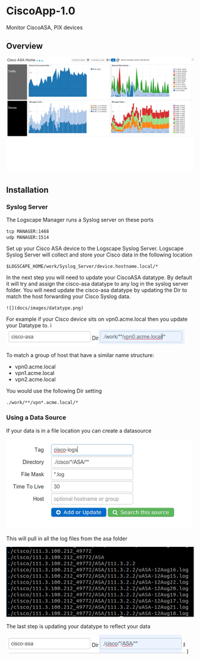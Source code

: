 # CiscoApp-1.0 

Monitor CiscoASA, PIX devices 


## Overview 

 ![](docs/images/apphome.png)


## Installation





### Syslog Server 
The Logscape Manager runs a Syslog server on these ports 

	tcp MANAGER:1468
	udp MANAGER:1514

Set up your Cisco ASA device to the Logscape Syslog Server. 
Logscape Syslog Server will collect and store your Cisco data in the following location

	$LOGSCAPE_HOME/work/Syslog_Server/device.hostname.local/*

In the next step you will need to update your CiscoASA datatype. By default it will try and assign the cisco-asa datatype to any log in the syslog server folder. 
You will need update the cisco-asa datatype by updating the Dir to match the host forwarding your Cisco Syslog data. 

	![](docs/images/datatype.png) 

 For example if your Cisco device sits on vpn0.acme.local then you update your Datatype to. i
	![](docs/images/datatype-syslogexample-dir.png)

 To match a group of host that have a similar name structure:

 * vpn0.acme.local
 * vpn1.acme.local
 * vpn2.acme.local 

You would use the following Dir setting

	./work/**/vpn*.acme.local/* 


### Using a  Data Source 

If your data is in a file location you can create a datasource

![](docs/images/datasource-syslogexample.png)

This will pull in all the log files from the asa folder

![](docs/images/asafiles.png)


The last step is updating your datatype to reflect your data


![](docs/images/datatype-syslogexample0.png) )


